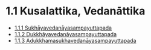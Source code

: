 

# 1.1 Kusalattika, Vedanāttika

* [1.1.1 Sukhāyavedanāyasampayuttapada](1.1/1.1.1.md)
* [1.1.2 Dukkhāyavedanāyasampayuttapada](1.1/1.1.2.md)
* [1.1.3 Adukkhamasukhavedanāyasampayuttapada](1.1/1.1.3.md)



